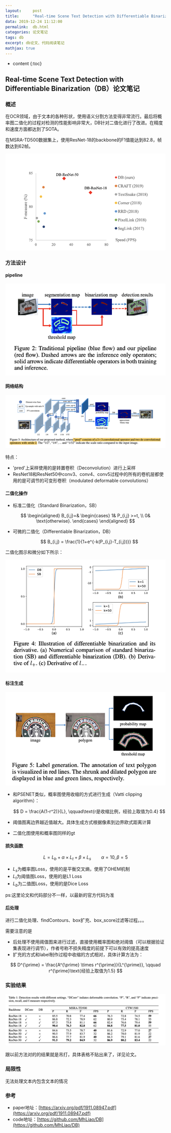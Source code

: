 ```yaml
---
layout:     post
title:      "Real-time Scene Text Detection with Differentiable Binarization（DB）论文笔记"
data: 2019-12-24 11:12:00
permalink:  db.html
categories: 论文笔记
tags: db
excerpt: db论文、代码阅读笔记
mathjax: true
---
```


* content
{:toc}

## Real-time Scene Text Detection with Differentiable Binarization（DB）论文笔记
### 概述
在OCR领域，由于文本的各种形状，使用语义分割方法变得非常流行。最后将概率图二值化的过程对检测的性能影响非常大，DB针对二值化进行了改进。在精度和速度方面都达到了SOTA。

在MSRA-TD500数据集上，使用ResNet-18的backbone的F1值能达到82.8，帧数达到62帧。

![db](/img/db/DB.png)

### 方法设计
#### pipeline
![pipeline](/img/db/pipeline.png)

#### 网络结构
![architecture](/img/db/architecture.png)

特点：
* 'pred'上采样使用的是转置卷积（Deconvolution）进行上采样
* ResNet18和ResNet50中conv3、conv4、conv5过程中的所有的卷机层都使用的是可调节的可变形卷积（modulated deformable convolutions）

#### 二值化操作
* 标准二值化（Standard Binarization，SB）
   
$$
\begin{aligned}
B_{i,j}=& \begin{cases}
     1& P_{i,j} >=t, \\
     0& \text{otherwise}.
 \end{cases} 
\end{aligned}
$$

* 可微的二值化（Differentiable Binarization，DB）
  
  $$
  B_{i,j} = \frac{1}{1+e^{-k(P_{i,j}-T_{i,j})}}
  $$

二值化图示和微分如下所示：

![binarizaiton](/img/db/binarization.png)

#### 标注生成

![label](/img/db/label.png)

* 和PSENET类似，概率图使用收缩的方式进行生成（Vatti clipping algorithm）：

  $$
  D = \frac{A(1-r^2)}{L}, \qquad\text{r是收缩比例，经验上取值为0.4}
  $$

* 阈值图离边界越近值越大。具体生成方式根据像素到边界欧式距离计算

* 二值化图使用和概率图同样的gt

#### 损失函数

$$
L = L_b+\alpha \times L_t + \beta \times L_s \qquad \alpha=10,\beta=5
$$

* $L_s$为概率图Loss，使用的是平衡交叉熵，使用了OHEM机制
* $L_t$为阈值图Loss，使用的是L1 Loss
* $L_b$为二值图Loss，使用的是Dice Loss

ps:这里论文和代码部分不一样，以最新的官方代码为准

#### 后处理
进行二值化处理、findContours、box扩充、box_score过滤等过程。。。

需要注意的是
* 后处理不使用阈值图来进行过滤，直接使用概率图和绝对阈值（可以根据验证集表现进行调节），作者号称不损失精度的前提下可以有效的提高速度
* 扩充的方式和label制作过程中收缩的方式相对，具体计算方法为：

$$
D^{\prime} = \frac{A^{\prime} \times r^{\prime}}{L^{\prime}}, \qquad r^{\prime}\text{经验上取值为1.5}
$$
  
### 实验结果

![result](/img/db/result.png)

跟以前方法对的的结果就是吊打，具体表格不贴出来了，详见论文。

### 局限性
无法处理文本内包含文本的情况

### 参考
* paper地址：[https://arxiv.org/pdf/1911.08947.pdf](https://arxiv.org/pdf/1911.08947.pdf)
* code地址：[https://github.com/MhLiao/DB](https://github.com/MhLiao/DB)